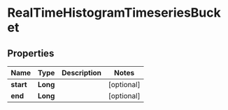 

# RealTimeHistogramTimeseriesBucket

## Properties

Name | Type | Description | Notes
------------ | ------------- | ------------- | -------------
**start** | **Long** |  |  [optional]
**end** | **Long** |  |  [optional]



